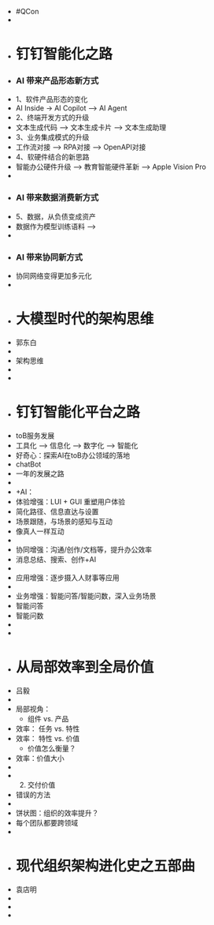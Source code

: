 - #QCon
-
- # 钉钉智能化之路
- ### AI 带来产品形态新方式
- 1、软件产品形态的变化
- AI Inside -> AI Copilot --> AI Agent
- 2、终端开发方式的升级
- 文本生成代码 --> 文本生成卡片  --> 文本生成助理
- 3、业务集成模式的升级
- 工作流对接 --> RPA对接 --> OpenAPI对接
- 4、软硬件结合的新思路
- 智能办公硬件升级 --> 教育智能硬件革新 --> Apple Vision Pro
-
- ### AI 带来数据消费新方式
- 5、数据，从负债变成资产
- 数据作为模型训练语料 -->
-
- ### AI 带来协同新方式
- 协同网络变得更加多元化
-
- # 大模型时代的架构思维
- 郭东白
-
- 架构思维
-
-
- # 钉钉智能化平台之路
- toB服务发展
- 工具化 --> 信息化 --> 数字化 -->  智能化
- 好奇心：探索AI在toB办公领域的落地
- chatBot
- 一年的发展之路
-
- +AI：
- 体验增强：LUI + GUI 重塑用户体验
- 简化路径、信息直达与设置
- 场景跟随，与场景的感知与互动
- 像真人一样互动
-
- 协同增强：沟通/创作/文档等，提升办公效率
- 消息总结、搜索、创作+AI
-
- 应用增强：逐步摄入人财事等应用
-
- 业务增强：智能问答/智能问数，深入业务场景
- 智能问答
- 智能问数
-
-
- # 从局部效率到全局价值
- 吕毅
-
- 局部视角：
	- 组件 vs. 产品
- 效率： 任务 vs. 特性
- 效率： 特性 vs. 价值
	- 价值怎么衡量？
- 效率：价值大小
-
- 2. 交付价值
- 错误的方法
-
- 饼状图：组织的效率提升？
- 每个团队都要跨领域
-
- # 现代组织架构进化史之五部曲
- 袁店明
-
-
-